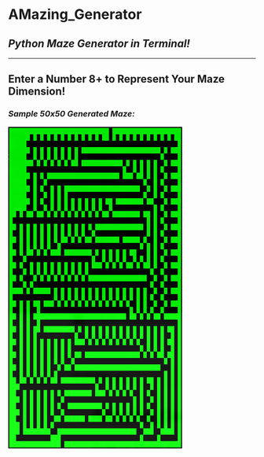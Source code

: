 # AMazing_Generator
## _Python Maze Generator in Terminal!_
------------
## Enter a Number 8+ to Represent Your Maze Dimension!
### _Sample 50x50 Generated Maze:_
![image of 50x50 maze](https://github.com/jrandleman/C-Python-Games/blob/master/AMazing_Generator/mazeGenPy_50by50.png)
